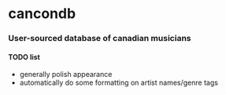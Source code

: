 # cancondb
### User-sourced database of canadian musicians

#### TODO list
- generally polish appearance
- automatically do some formatting on artist names/genre tags